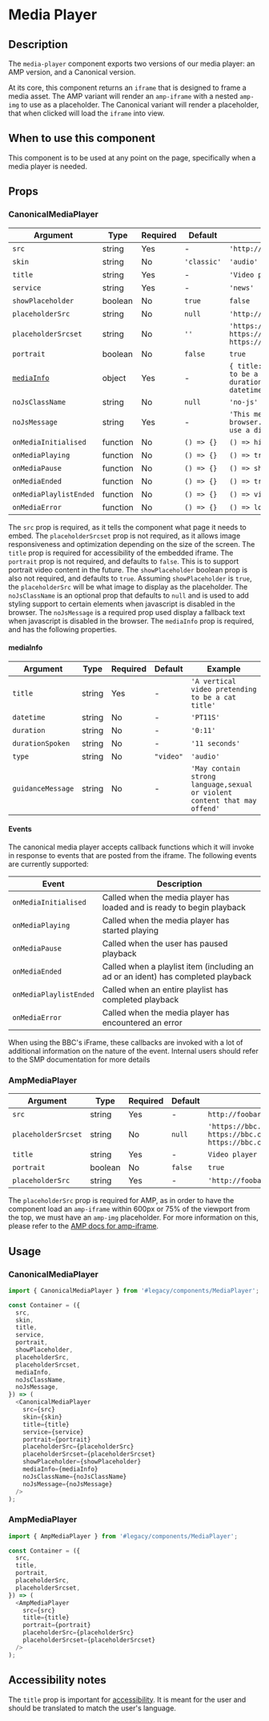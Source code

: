 # Media Player

## Description

The `media-player` component exports two versions of our media player: an AMP version, and a Canonical version.

At its core, this component returns an `iframe` that is designed to frame a media asset.
The AMP variant will render an `amp-iframe` with a nested `amp-img` to use as a placeholder.
The Canonical variant will render a placeholder, that when clicked will load the `iframe` into view.

## When to use this component

This component is to be used at any point on the page, specifically when a media player is needed.

## Props

### CanonicalMediaPlayer

| Argument                  | Type     | Required | Default     | Example                                                                                                                                     |
| ------------------------- | -------- | -------- | ----------- | ------------------------------------------------------------------------------------------------------------------------------------------- |
| `src`                     | string   | Yes      | -           | `'http://foobar.com/embeddable_endpoint'`                                                                                                   |
| `skin`                    | string   | No       | `'classic'` | `'audio'`                                                                                                                                   |
| `title`                   | string   | Yes      | -           | `'Video player'`                                                                                                                            |
| `service`                 | string   | Yes      | -           | `'news'`                                                                                                                                    |
| `showPlaceholder`         | boolean  | No       | `true`      | `false`                                                                                                                                     |
| `placeholderSrc`          | string   | No       | `null`      | `'http://foobar.com/placeholder.png'`                                                                                                       |
| `placeholderSrcset`       | string   | No       | `''`        | `'https://bbc.com/300/cat.jpg 300w, https://bbc.com/450/cat.jpg 450w, https://bbc.com/600/cat.jpg 600w'`                                    |
| `portrait`                | boolean  | No       | `false`     | `true`                                                                                                                                      |
| [`mediaInfo`](#mediaInfo) | object   | Yes      | -           | `{ title: 'A vertical video pretending to be a cat title', duration: '2:30', durationSpoken: '2 minutes 11 seconds', datetime: 'PT2M30S' }` |
| `noJsClassName`           | string   | No       | `null`      | `'no-js'`                                                                                                                                   |
| `noJsMessage`             | string   | Yes      | -           | `'This media cannot play in your browser. Please enable Javascript or use a different browser.'`                                            |
| `onMediaInitialised`      | function | No       | `() => {}`  | `() => hideLoadingIndicator()`                                                                                                              |
| `onMediaPlaying`          | function | No       | `() => {}`  | `() => trackMediaPlaybackStarted()`                                                                                                         |
| `onMediaPause`            | function | No       | `() => {}`  | `() => shrinkPlayerWindow()`                                                                                                                |
| `onMediaEnded`            | function | No       | `() => {}`  | `() => trackMediaPlaybackComplete()`                                                                                                        |
| `onMediaPlaylistEnded`    | function | No       | `() => {}`  | `() => visitNextVideoPage()`                                                                                                                |
| `onMediaError`            | function | No       | `() => {}`  | `() => logError()`                                                                                                                          |

The `src` prop is required, as it tells the component what page it needs to embed.
The `placeholderSrcset` prop is not required, as it allows image responsiveness and optimization depending on the size of the screen.
The `title` prop is required for accessibility of the embedded iframe.
The `portrait` prop is not required, and defaults to `false`. This is to support portrait video content in the future.
The `showPlaceholder` boolean prop is also not required, and defaults to `true`.
Assuming `showPlaceholder` is `true`, the `placeholderSrc` will be what image to display as the placeholder.
The `noJsClassName` is an optional prop that defaults to `null` and is used to add styling support to certain elements when javascript is disabled in the browser.
The `noJsMessage` is a required prop used display a fallback text when javascript is disabled in the browser.
The `mediaInfo` prop is required, and has the following properties.

#### mediaInfo

| Argument          | Type   | Required | Default   | Example                                                                   |
| ----------------- | ------ | -------- | --------- | ------------------------------------------------------------------------- |
| `title`           | string | Yes      | -         | `'A vertical video pretending to be a cat title'`                         |
| `datetime`        | string | No       | -         | `'PT11S'`                                                                 |
| `duration`        | string | No       | -         | `'0:11'`                                                                  |
| `durationSpoken`  | string | No       | -         | `'11 seconds'`                                                            |
| `type`            | string | No       | `"video"` | `'audio'`                                                                 |
| `guidanceMessage` | string | No       | -         | `'May contain strong language,sexual or violent content that may offend'` |

#### Events

The canonical media player accepts callback functions which it will invoke in response to events that are posted from the iframe. The following events are currently supported:

| Event                  | Description                                                                      |
| ---------------------- | -------------------------------------------------------------------------------- |
| `onMediaInitialised`   | Called when the media player has loaded and is ready to begin playback           |
| `onMediaPlaying`       | Called when the media player has started playing                                 |
| `onMediaPause`         | Called when the user has paused playback                                         |
| `onMediaEnded`         | Called when a playlist item (including an ad or an ident) has completed playback |
| `onMediaPlaylistEnded` | Called when an entire playlist has completed playback                            |
| `onMediaError`         | Called when the media player has encountered an error                            |

When using the BBC's iFrame, these callbacks are invoked with a lot of additional information on the nature of the event. Internal users should refer to the SMP documentation for more details

### AmpMediaPlayer

| Argument            | Type    | Required | Default | Example                                                                                                  |
| ------------------- | ------- | -------- | ------- | -------------------------------------------------------------------------------------------------------- |
| `src`               | string  | Yes      | -       | `http://foobar.com/embeddable_endpoint`                                                                  |
| `placeholderSrcset` | string  | No       | `null`  | `'https://bbc.com/300/cat.jpg 300w, https://bbc.com/450/cat.jpg 450w, https://bbc.com/600/cat.jpg 600w'` |
| `title`             | string  | Yes      | -       | `Video player`                                                                                           |
| `portrait`          | boolean | No       | `false` | `true`                                                                                                   |
| `placeholderSrc`    | string  | Yes      | -       | `'http://foobar.com/placeholder.png'`                                                                    |

The `placeholderSrc` prop is required for AMP, as in order to have the component load an `amp-iframe` within 600px or 75% of the viewport from the top, we must have an `amp-img` placeholder. For more information on this, please refer to the [AMP docs for amp-iframe](https://amp.dev/documentation/components/amp-iframe/).

## Usage

### CanonicalMediaPlayer

```js
import { CanonicalMediaPlayer } from '#legacy/components/MediaPlayer';

const Container = ({
  src,
  skin,
  title,
  service,
  portrait,
  showPlaceholder,
  placeholderSrc,
  placeholderSrcset,
  mediaInfo,
  noJsClassName,
  noJsMessage,
}) => (
  <CanonicalMediaPlayer
    src={src}
    skin={skin}
    title={title}
    service={service}
    portrait={portrait}
    placeholderSrc={placeholderSrc}
    placeholderSrcset={placeholderSrcset}
    showPlaceholder={showPlaceholder}
    mediaInfo={mediaInfo}
    noJsClassName={noJsClassName}
    noJsMessage={noJsMessage}
  />
);
```

### AmpMediaPlayer

```js
import { AmpMediaPlayer } from '#legacy/components/MediaPlayer';

const Container = ({
  src,
  title,
  portrait,
  placeholderSrc,
  placeholderSrcset,
}) => (
  <AmpMediaPlayer
    src={src}
    title={title}
    portrait={portrait}
    placeholderSrc={placeholderSrc}
    placeholderSrcset={placeholderSrcset}
  />
);
```

## Accessibility notes

The `title` prop is important for [accessibility](https://www.w3.org/TR/WCAG20-TECHS/H64.html). It is meant for the user and should be translated to match the user's language.
